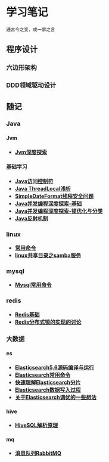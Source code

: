 # 学习笔记
~~~
通古今之变，成一家之言
~~~

## 程序设计
### 六边形架构


### DDD领域驱动设计


## 随记

### Java
#### Jvm
* [**Jvm深度探索**](随记/Java/jvm/jvm.md)
#### 基础学习
* [**Java访问控制符**](随记/Java/基础/access_control.md)
* [**Java ThreadLocal浅析**](随记/Java/基础/thread_local.md)
* [**SimpleDateFormat线程安全问题**](随记/Java/基础/simple_date_format.md)
* [**Java并发编程深度探索-基础**](随记/Java/基础/concurrent_programming1.md)
* [**Java并发编程深度探索-锁优化与分类**](随记/Java/基础/concurrent_programming2.md)
* [**Java反射机制**](随记/Java/基础/reflection.md)

### linux
* [**常用命令**](随记/linux/command.md)
* [**linux共享目录之samba服务**](随记/linux/samba.md)

### mysql
* [**Mysql常用命令**](随记/mysql/mysql_command.md)

### redis
* [**Redis基础**](随记/redis/data_type.md)
* [**Redis分布式锁的实现的讨论**](随记/redis/distributed_lock.md)

### 大数据
#### es
* [**Elasticsearch5.6源码编译与运行**](随记/大数据/es/source_code.md)
* [**Elasticsearch常用命令**](随记/大数据/es/es_command.md)
* [**快速理解Elasticsearch分片**](随记/大数据/es/es_shard_distribution.md)
* [**Elasticsearch数据写入过程**](随记/大数据/es/es_data_write.md)
* [**关于Elasticsearch调优的一些想法**](随记/大数据/es/es_jvm.md)
#### hive
* [**HiveSQL解析原理**](随记/大数据/hive/hive_sql.md)
#### mq
* [**消息队列RabbitMQ**](随记/大数据/mq/mq.md)


